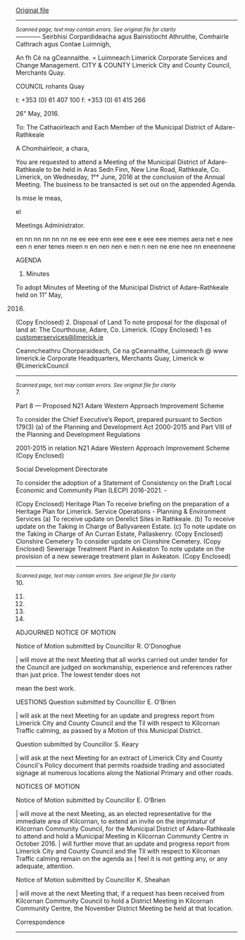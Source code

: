 [Original file](https://www.limerick.ie/sites/default/files/media/documents/2017-06/Agenda%20-%20Monthly%20Meeting%20of%20Municipal%20District%20of%20Adare-Rathkeale%20-%201st%20June%202016.pdf)

---
*<small>Scanned page, text may contain errors. See original file for clarity</small>*  
_—_—_—_— Seirbhisi Corpardideacha agus Bainistiocht Athruithe,
Comhairle Cathrach agus Contae Luimnigh,

An fh Cé na gCeannaithe.
= Luimneach
Limerick Corporate Services and Change Management.
CITY & COUNTY Limerick City and County Council,
Merchants Quay.

COUNCIL rohants Quay

t: +353 (0) 61 407 100
f: +353 (0) 61 415 266

26" May, 2016.

To: The Cathaoirleach and Each Member of the Municipal District of Adare-Rathkeale

A Chomhairleoir, a chara,

You are requested to attend a Meeting of the Municipal District of Adare-Rathkeale to be held in Aras
Sedn Finn, New Line Road, Rathkeale, Co. Limerick, on Wednesday, 1°* June, 2016 at the conclusion of
the Annual Meeting. The business to be transacted is set out on the appended Agenda.

Is mise le meas,

el

Meetings Administrator.

en nn nn nn nn nn ne ee eee enn eee eee e eee eee memes aera net e nee een n ener tenes meen n en nen nen e nen n nen ne ene nee nn eneennene

AGENDA

1. Minutes

To adopt Minutes of Meeting of the Municipal District of Adare-Rathkeale held on 11” May,

2016.
(Copy Enclosed)
2. Disposal of Land
To note proposal for the disposal of land at:
The Courthouse, Adare, Co. Limerick.
(Copy Enclosed)
1 es customerservices@limerick.ie

Ceanncheathru Chorparaideach, Cé na gCeannaithe, Luimneach @ www limerick.ie
Corporate Headquarters, Merchants Quay, Limerick w @LimerickCouncil


---
*<small>Scanned page, text may contain errors. See original file for clarity</small>*  
7.

Part 8 — Proposed N21 Adare Western Approach Improvement Scheme

To consider the Chief Executive’s Report, prepared pursuant to Section 179(3) (a) of the Planning
and Development Act 2000-2015 and Part VIII of the Planning and Development Regulations

2001-2015 in relation N21 Adare Western Approach Improvement Scheme
(Copy Enclosed)

Social Development Directorate

To consider the adoption of a Statement of Consistency on the Draft Local Economic and
Community Plan (LECP) 2016-2021. -

(Copy Enclosed)
Heritage Plan
To receive briefing on the preparation of a Heritage Plan for Limerick.
Service Operations - Planning & Environment Services
(a) To receive update on Derelict Sites in Rathkeale.
(b) To receive update on the Taking in Charge of Ballyvareen Estate.
(c) To note update on the Taking in Charge of An Curran Estate, Pallaskenry.
(Copy Enclosed)
Clonshire Cemetery
To consider update on Clonshire Cemetery.
(Copy Enclosed)
Sewerage Treatment Plant in Askeaton
To note update on the provision of a new sewerage treatment plan in Askeaton.
(Copy Enclosed)


---
*<small>Scanned page, text may contain errors. See original file for clarity</small>*  
10.

11.

12.

13.

14.

ADJOURNED NOTICE OF MOTION

Notice of Motion submitted by Councillor R. O'Donoghue

| will move at the next Meeting that all works carried out under tender for the Council are judged
on workmanship, experience and references rather than just price. The lowest tender does not

mean the best work.

UESTIONS
Question submitted by Councillor E. O’Brien

| will ask at the next Meeting for an update and progress report from Limerick City and County
Council and the Til with respect to Kilcornan Traffic calming, as passed by a Motion of this
Municipal District.

Question submitted by Councillor S. Keary

| will ask at the next Meeting for an extract of Limerick City and County Council's Policy
document that permits roadside trading and associated signage at numerous locations along the
National Primary and other roads.

NOTICES OF MOTION

Notice of Motion submitted by Councillor E. O’Brien

| will move at the next Meeting, as an elected representative for the immediate area of
Kilcornan, to extend an invite on the imprimatur of Kilcornan Community Council, for the
Municipal District of Adare-Rathkeale to attend and hold a Municipal Meeting in Kilcornan
Community Centre in October 2016. | will further move that an update and progress report from
Limerick City and County Council and the TIl with respect to Kilcornan Traffic calming remain on
the agenda as | feel it is not getting any, or any adequate, attention.

Notice of Motion submitted by Councillor K. Sheahan

| will move at the next Meeting that, if a request has been received from Kilcornan Community
Council to hold a District Meeting in Kilcornan Community Centre, the November District
Meeting be held at that location.

Correspondence


---
